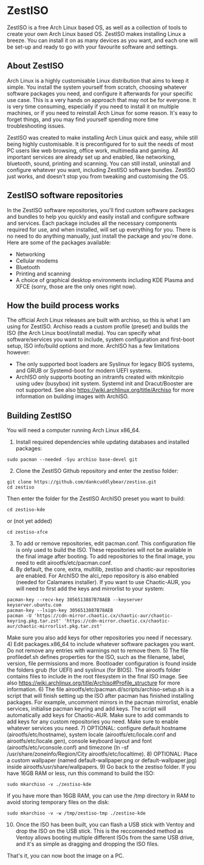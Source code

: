 # ZestISO
ZestISO is a free Arch Linux based OS, as well as a collection of tools to create your own Arch Linux based OS. ZestISO makes installing Linux a breeze. You can install it on as many devices as you want, and each one will be set-up and ready to go with your favourite software and settings.

## About ZestISO
Arch Linux is a highly customisable Linux distribution that aims to keep it simple. You install the system yourself from scratch, choosing whatever software packages you need, and configure it afterwards for your specific use case. This is a very hands on approach that may not be for everyone. It is very time consuming, especially if you need to install it on multiple machines, or if you need to reinstall Arch Linux for some reason. It's easy to forget things, and you may find yourself spending more time troubleshooting issues.

ZestISO was created to make installing Arch Linux quick and easy, while still being highly customisable. It is preconfigured for to suit the needs of most PC users like web browsing, office work, multimedia and gaming. All important services are already set up and enabled, like networking, bluetooth, sound, printing and scanning. You can still install, uninstall and configure whatever you want, including ZestISO software bundles. ZestISO just works, and doesn't stop you from tweaking and customising the OS.

## ZestISO software repositories
In the ZestISO software repositories, you'll find custom software packages and bundles to help you quickly and easily install and configure software and services. Each package includes all the necessary components required for use, and when installed, will set up everything for you. There is no need to do anything manually, just install the package and you're done.
Here are some of the packages available:
 - Networking
 - Cellular modems
 - Bluetooth
 - Printing and scanning
 - A choice of graphical desktop environments including KDE Plasma and XFCE (sorry, those are the only ones right now).

## How the build process works
The official Arch Linux releases are built with archiso, so this is what I am using for ZestISO. Archiso reads a custom profile (preset) and builds the ISO (the Arch Linux boot/install media).
You can specify what software/services you want to include, system configuration and first-boot setup, ISO info/build options and more.
ArchISO has a few limitations however:
 - The only supported boot loaders are Syslinux for legacy BIOS systems, and GRUB or Systemd-boot for modern UEFI systems.
 - ArchISO only supports booting an initramfs created with mkinitcpio using udev (busybox) init system. Systemd init and Dracut/Booster are not supported.
See also https://wiki.archlinux.org/title/Archiso for more information on building images with ArchISO.

## Building ZestISO
You will need a computer running Arch Linux x86_64.
1) Install required dependencies while updating databases and installed packages:
```
sudo pacman --needed -Syu archiso base-devel git
```
2) Clone the ZestISO Github repository and enter the zestiso folder:
```
git clone https://github.com/dankcuddlybear/zestiso.git
cd zestiso
```
Then enter the folder for the ZestISO ArchISO preset you want to build:
```
cd zestiso-kde
```
or (not yet added)
```
cd zestiso-xfce
```
3) To add or remove repositories, edit pacman.conf. This configuration file is only used to build the ISO. These repositories will not be available in the final image after booting. To add repositories to the final image, you need to edit airootfs/etc/pacman.conf.
4) By default, the core, extra, multilib, zestiso and chaotic-aur repositories are enabled. For ArchISO the alci_repo repository is also enabled (needed for Calamares installer). If you want to use Chaotic-AUR, you will need to first add the keys and mirrorlist to your system:
```
pacman-key --recv-key 3056513887B78AEB --keyserver keyserver.ubuntu.com
pacman-key --lsign-key 3056513887B78AEB
pacman -U 'https://cdn-mirror.chaotic.cx/chaotic-aur/chaotic-keyring.pkg.tar.zst' 'https://cdn-mirror.chaotic.cx/chaotic-aur/chaotic-mirrorlist.pkg.tar.zst'
```
Make sure you also add keys for other repositories you need if necessary.
4) Edit packages.x86_64 to include whatever software packages you want. Do not remove any entries with warnings not to remove them.
5) The file profiledef.sh defines properties for the ISO, such as the filename, label, version, file permissions and more. Bootloader configuration is found inside the folders grub (for UEFI) and syslinux (for BIOS). The airootfs folder contains files to include in the root filesystem in the final ISO image. See also https://wiki.archlinux.org/title/Archiso#Profile_structure for more information.
6) The file airootfs/etc/pacman.d/scripts/archiso-setup.sh is a script that will finish setting up the ISO after pacman has finished installing packages. For example, uncomment mirrors in the pacman mirrorlist, enable services, initialise pacman keyring and add keys. The script will automatically add keys for Chaotic-AUR. Make sure to add commands to add keys for any custom repositories you need. Make sure to enable whatever services you need.
7) OPTIONAL: configure default hostname (airootfs/etc/hostname), system locale (airootfs/etc/locale.conf and airootfs/etc/locale.gen), console keyboard layout and font (airootfs/etc/vconsole.conf) and timezone (ln -sf /usr/share/zoneinfo/Region/City airootfs/etc/localtime).
8) OPTIONAL: Place a custom wallpaper (named default-wallpaper.png or default-wallpaper.jpg) inside airootfs/usr/share/wallpapers.
9) Go back to the zestiso folder. If you have 16GB RAM or less, run this command to build the ISO:
```
sudo mkarchiso -v ./zestiso-kde
```
If you have more than 16GB RAM, you can use the /tmp directory in RAM to avoid storing temporary files on the disk:
```
sudo mkarchiso -v -w /tmp/zestiso-tmp ./zestiso-kde
```
10) Once the ISO has been built, you can flash a USB stick with Ventoy and drop the ISO on the USB stick. This is the reccomended method as Ventoy allows booting multiple different ISOs from the same USB drive, and it's as simple as dragging and dropping the ISO files.

That's it, you can now boot the image on a PC.
